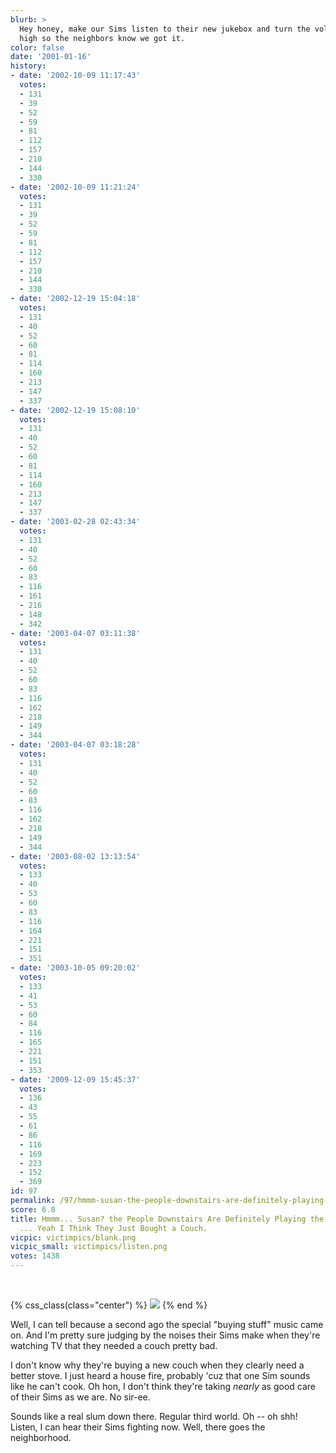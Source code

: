 ```yaml
---
blurb: >
  Hey honey, make our Sims listen to their new jukebox and turn the volume up really
  high so the neighbors know we got it.
color: false
date: '2001-01-16'
history:
- date: '2002-10-09 11:17:43'
  votes:
  - 131
  - 39
  - 52
  - 59
  - 81
  - 112
  - 157
  - 210
  - 144
  - 330
- date: '2002-10-09 11:21:24'
  votes:
  - 131
  - 39
  - 52
  - 59
  - 81
  - 112
  - 157
  - 210
  - 144
  - 330
- date: '2002-12-19 15:04:18'
  votes:
  - 131
  - 40
  - 52
  - 60
  - 81
  - 114
  - 160
  - 213
  - 147
  - 337
- date: '2002-12-19 15:08:10'
  votes:
  - 131
  - 40
  - 52
  - 60
  - 81
  - 114
  - 160
  - 213
  - 147
  - 337
- date: '2003-02-28 02:43:34'
  votes:
  - 131
  - 40
  - 52
  - 60
  - 83
  - 116
  - 161
  - 216
  - 148
  - 342
- date: '2003-04-07 03:11:38'
  votes:
  - 131
  - 40
  - 52
  - 60
  - 83
  - 116
  - 162
  - 218
  - 149
  - 344
- date: '2003-04-07 03:18:28'
  votes:
  - 131
  - 40
  - 52
  - 60
  - 83
  - 116
  - 162
  - 218
  - 149
  - 344
- date: '2003-08-02 13:13:54'
  votes:
  - 133
  - 40
  - 53
  - 60
  - 83
  - 116
  - 164
  - 221
  - 151
  - 351
- date: '2003-10-05 09:20:02'
  votes:
  - 133
  - 41
  - 53
  - 60
  - 84
  - 116
  - 165
  - 221
  - 151
  - 353
- date: '2009-12-09 15:45:37'
  votes:
  - 136
  - 43
  - 55
  - 61
  - 86
  - 116
  - 169
  - 223
  - 152
  - 369
id: 97
permalink: /97/hmmm-susan-the-people-downstairs-are-definitely-playing-the-sims-yeah--yeah-i-think-they-just-bought-a-couch/
score: 6.8
title: Hmmm... Susan? the People Downstairs Are Definitely Playing the Sims. Yeah
  ... Yeah I Think They Just Bought a Couch.
vicpic: victimpics/blank.png
vicpic_small: victimpics/listen.png
votes: 1438
---
```


&nbsp;

{% css_class(class="center") %}
![](/img/victimpics/listenbig.png)
{% end %}

Well, I can tell because a second ago the special "buying stuff" music
came on. And I'm pretty sure judging by the noises their Sims make when
they're watching TV that they needed a couch pretty bad.

I don't know why they're buying a new couch when they clearly need a
better stove. I just heard a house fire, probably 'cuz that one Sim
sounds like he can't cook. Oh hon, I don't think they're taking *nearly*
as good care of their Sims as we are. No sir-ee.

Sounds like a real slum down there. Regular third world. Oh -- oh shh!
Listen, I can hear their Sims fighting now. Well, there goes the
neighborhood.
